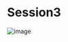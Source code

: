 # Session3


![image](https://user-images.githubusercontent.com/30425824/136686451-088e9e4b-615a-4cdd-b7fc-988cbff896ef.png)
